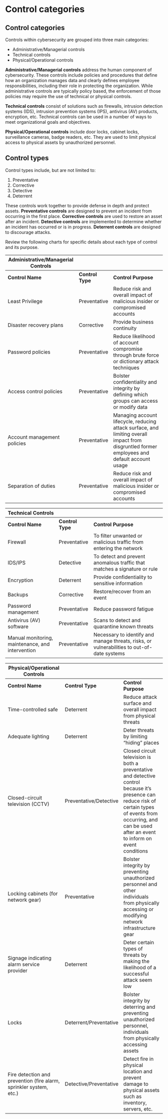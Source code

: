 # Control categories

## Control categories

Controls within cybersecurity are grouped into three main categories:

* Administrative/Managerial controls  
* Technical controls  
* Physical/Operational controls  
   

**Administrative/Managerial controls** address the human component of cybersecurity. These controls include policies and procedures that define how an organization manages data and clearly defines employee responsibilities, including their role in protecting the organization. While administrative controls are typically policy based, the enforcement of those policies may require the use of technical or physical controls. 

**Technical controls** consist of solutions such as firewalls, intrusion detection systems (IDS), intrusion prevention systems (IPS), antivirus (AV) products, encryption, etc. Technical controls can be used in a number of ways to meet organizational goals and objectives.

**Physical/Operational controls** include door locks, cabinet locks, surveillance cameras, badge readers, etc. They are used to limit physical access to physical assets by unauthorized personnel. 

## Control types

Control types include, but are not limited to:	

1. Preventative  
2. Corrective  
3. Detective  
4. Deterrent

These controls work together to provide defense in depth and protect assets. **Preventative controls** are designed to prevent an incident from occurring in the first place. **Corrective controls** are used to restore an asset after an incident. **Detective controls** are implemented to determine whether an incident has occurred or is in progress. **Deterrent controls** are designed to discourage attacks. 

Review the following charts for specific details about each type of control and its purpose.  
 

| Administrative/Managerial Controls |  |  |
| ----- | :---- | :---- |
| **Control Name** | **Control Type** | **Control Purpose** |
| Least Privilege | Preventative | Reduce risk and overall impact of malicious insider or compromised accounts |
| Disaster recovery plans | Corrective  | Provide business continuity |
| Password policies | Preventative | Reduce likelihood of account compromise through brute force or dictionary attack techniques |
| Access control policies | Preventative | Bolster confidentiality and integrity by defining which groups can access or modify data |
| Account management policies | Preventative | Managing account lifecycle, reducing attack surface, and limiting overall impact from disgruntled former employees and default account usage |
| Separation of duties | Preventative | Reduce risk and overall impact of malicious insider or compromised accounts  |

| Technical Controls |  |  |
| ----- | :---- | :---- |
| **Control Name** | **Control Type** | **Control Purpose** |
| Firewall  | Preventative | To filter unwanted or malicious traffic from entering the network |
| IDS/IPS | Detective | To detect and prevent anomalous traffic that matches a signature or rule |
| Encryption  | Deterrent | Provide confidentiality to sensitive information |
| Backups | Corrective | Restore/recover from an event |
| Password management | Preventative | Reduce password fatigue |
| Antivirus (AV) software | Preventative | Scans to detect and quarantine known threats |
| Manual monitoring, maintenance, and intervention | Preventative | Necessary to identify and manage threats, risks, or vulnerabilities to out-of-date systems |

| Physical/Operational Controls |  |  |
| ----- | :---- | :---- |
| **Control Name** | **Control Type** | **Control Purpose** |
| Time-controlled safe | Deterrent | Reduce attack surface and overall impact from physical threats |
| Adequate lighting | Deterrent | Deter threats by limiting “hiding” places |
| Closed-circuit television (CCTV) | Preventative/Detective | Closed circuit television is both a preventative and detective control because it’s presence can reduce risk of certain types of events from occurring, and can be used after an event to inform on event conditions |
| Locking cabinets (for network gear) | Preventative | Bolster integrity by preventing unauthorized personnel and other individuals from physically accessing or modifying network infrastructure gear  |
| Signage indicating alarm service provider | Deterrent | Deter certain types of threats by making the likelihood of a successful attack seem low |
| Locks | Deterrent/Preventative | Bolster integrity by deterring and preventing unauthorized personnel, individuals from physically accessing assets |
| Fire detection and prevention (fire alarm, sprinkler system, etc.) | Detective/Preventative | Detect fire in physical location and prevent damage to physical assets such as inventory, servers, etc. |

